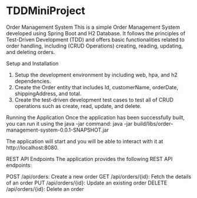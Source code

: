 # TDDMiniProject
Order Management System
This is a simple Order Management System developed using Spring Boot and H2 Database. 
It follows the principles of Test-Driven Development (TDD) and offers basic functionalities related to order handling, including (CRUD Operations) creating, reading, updating, and deleting orders.

Setup and Installation
1) Setup the development environment by including web, hpa, and h2 dependencies.
2) Create the Order entity that includes Id, customerName, orderDate, shippingAddress, and total.
3) Create the test-driven development test cases to test all of CRUD operations such as create, read, update, and delete.

Running the Application
Once the application has been successfully built, you can run it using the java -jar command:
java -jar build/libs/order-management-system-0.0.1-SNAPSHOT.jar

The application will start and you will be able to interact with it at http://localhost:8080.

REST API Endpoints
The application provides the following REST API endpoints:

POST /api/orders: Create a new order
GET /api/orders/{id}: Fetch the details of an order
PUT /api/orders/{id}: Update an existing order
DELETE /api/orders/{id}: Delete an order
